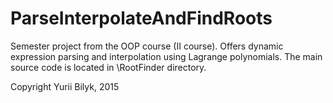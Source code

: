 # ParseInterpolateAndFindRoots
Semester project from the OOP course (II course). Offers dynamic expression parsing and interpolation using Lagrange polynomials.
The main source code is located in \RootFinder directory.

Copyright Yurii Bilyk, 2015
